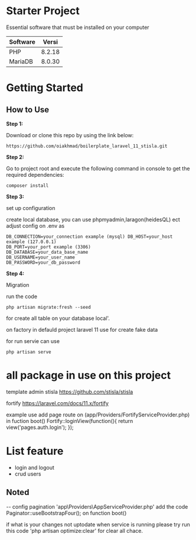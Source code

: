 # Starter Project
Essential software that must be installed on your computer

|Software |Versi |
|---------|------|
|PHP      |8.2.18|
|MariaDB  |8.0.30|

# Getting Started

## How to Use 

**Step 1:**

Download or clone this repo by using the link below:

```
https://github.com/oiakhmad/boilerplate_laravel_11_stisla.git
```
**Step 2:**

Go to project root and execute the following command in console to get the required dependencies: 

```
composer install
```
**Step 3:**

set up configuration

create local database, you can use phpmyadmin,laragon(heidesQL) ect
adjust config on .env as
```
DB_CONNECTION=your_connection example (mysql) DB_HOST=your_host example (127.0.0.1) 
DB_PORT=your_port example (3306) 
DB_DATABASE=your_data_base_name 
DB_USERNAME=your_user_name 
DB_PASSWORD=your_db_password
```
**Step 4:**

Migration

run the code 
```
php artisan migrate:fresh --seed 
```
for create all table on your database local'.

on factory in defauld project laravel 11 use for create fake data

for run servie can use 
```
php artisan serve
```
# all package in use on this project
template admin stisla https://github.com/stisla/stisla

fortify https://laravel.com/docs/11.x/fortify

example use add page route on (app/Providers/FortifyServiceProvider.php) in fuction boot() Fortify::loginView(function(){ return view('pages.auth.login'); });
# List feature
 - login and logout
 - crud users

## Noted
-- config pagination 'app\Providers\AppServiceProvider.php' add the code Paginator::useBootstrapFour(); on function boot()

if what is your changes not uptodate when service is running please try run this code 'php artisan optimize:clear' for clear all chace.
